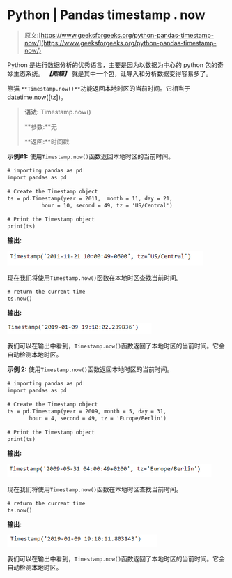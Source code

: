# Python | Pandas timestamp . now

> 原文:[https://www.geeksforgeeks.org/python-pandas-timestamp-now/](https://www.geeksforgeeks.org/python-pandas-timestamp-now/)

Python 是进行数据分析的优秀语言，主要是因为以数据为中心的 python 包的奇妙生态系统。 ***【熊猫】*** 就是其中一个包，让导入和分析数据变得容易多了。

熊猫 `**Timestamp.now()**`功能返回本地时区的当前时间。它相当于 datetime.now([tz])。

> **语法:** Timestamp.now()
> 
> **参数:**无
> 
> **返回:**时间戳

**示例#1:** 使用`Timestamp.now()`函数返回本地时区的当前时间。

```
# importing pandas as pd
import pandas as pd

# Create the Timestamp object
ts = pd.Timestamp(year = 2011,  month = 11, day = 21,
           hour = 10, second = 49, tz = 'US/Central')

# Print the Timestamp object
print(ts)
```

**输出:**

![](img/ee694c9af88333eeafa810576fa77c25.png)

现在我们将使用`Timestamp.now()`函数在本地时区查找当前时间。

```
# return the current time
ts.now()
```

**输出:**

![](img/0582b563a1cde02daada35bbff5d3e63.png)

我们可以在输出中看到，`Timestamp.now()`函数返回了本地时区的当前时间。它会自动检测本地时区。

**示例 2:** 使用`Timestamp.now()`函数返回本地时区的当前时间。

```
# importing pandas as pd
import pandas as pd

# Create the Timestamp object
ts = pd.Timestamp(year = 2009, month = 5, day = 31,
       hour = 4, second = 49, tz = 'Europe/Berlin')

# Print the Timestamp object
print(ts)
```

**输出:**

![](img/e2c4d93f6eeb606ab122d97734870a13.png)

现在我们将使用`Timestamp.now()`函数在本地时区查找当前时间。

```
# return the current time
ts.now()
```

**输出:**

![](img/1a2b37ecfb33bb0a21ae572cdc2dab40.png)

我们可以在输出中看到，`Timestamp.now()`函数返回了本地时区的当前时间。它会自动检测本地时区。